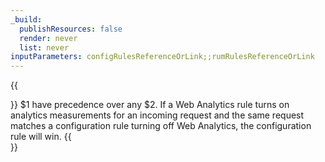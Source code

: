 ```yaml
---
_build:
  publishResources: false
  render: never
  list: never
inputParameters: configRulesReferenceOrLink;;rumRulesReferenceOrLink
---
```


{{<Aside type="warning" header="Warning">}}
$1 have precedence over any $2. If a Web Analytics rule turns on analytics measurements for an incoming request and the same request matches a configuration rule turning off Web Analytics, the configuration rule will win.
{{</Aside>}}
